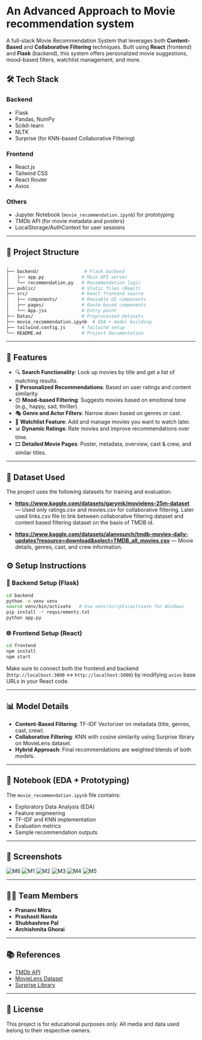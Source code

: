 # An Advanced Approach to Movie recommendation system

A full-stack Movie Recommendation System that leverages both **Content-Based** and **Collaborative Filtering** techniques. Built using **React** (frontend) and **Flask** (backend), this system offers personalized movie suggestions, mood-based filters, watchlist management, and more.

## 🛠️ Tech Stack

### Backend
- Flask
- Pandas, NumPy
- Scikit-learn
- NLTK
- Surprise (for KNN-based Collaborative Filtering)

### Frontend
- React.js
- Tailwind CSS
- React Router
- Axios

### Others
- Jupyter Notebook (`movie_recommendation.ipynb`) for prototyping
- TMDb API (for movie metadata and posters)
- LocalStorage/AuthContext for user sessions

---

## 📁 Project Structure

```bash
.
├── backend/                 # Flask backend
│   ├── app.py              # Main API server
│   └── recommendation.py   # Recommendation logic
├── public/                 # Static files (React)
├── src/                    # React frontend source
│   ├── components/         # Reusable UI components
│   ├── pages/              # Route-based components
│   └── App.jsx             # Entry point
├── Datas/                  # Preprocessed datasets
├── movie_recommendation.ipynb  # EDA + model building
├── tailwind.config.js      # Tailwind setup
└── README.md               # Project documentation
````

---

## 🚀 Features

* 🔍 **Search Functionality**: Look up movies by title and get a list of matching results.
* 🌟 **Personalized Recommendations**: Based on user ratings and content similarity.
* 😊 **Mood-based Filtering**: Suggests movies based on emotional tone (e.g., happy, sad, thriller).
* 🎭 **Genre and Actor Filters**: Narrow down based on genres or cast.
* 🛒 **Watchlist Feature**: Add and manage movies you want to watch later.
* 📊 **Dynamic Ratings**: Rate movies and improve recommendations over time.
* 🎞️ **Detailed Movie Pages**: Poster, metadata, overview, cast & crew, and similar titles.

---

## 📂 Dataset Used
The project uses the following datasets for training and evaluation:

* **https://www.kaggle.com/datasets/garymk/movielens-25m-dataset** — Used only ratings.csv and movies.csv for collaborative filtering. Later used links.csv file to link between collaborative filtering dataset and content based filtering dataset on the basis of TMDB id.

* **https://www.kaggle.com/datasets/alanvourch/tmdb-movies-daily-updates?resource=download&select=TMDB_all_movies.csv** — Movie details, genres, cast, and crew information.

## ⚙️ Setup Instructions

### 🔧 Backend Setup (Flask)

```bash
cd backend
python -m venv venv
source venv/bin/activate   # Use venv\Scripts\activate for Windows
pip install -r requirements.txt
python app.py
```

### 🌐 Frontend Setup (React)

```bash
cd frontend
npm install
npm start
```

Make sure to connect both the frontend and backend (`http://localhost:3000` ↔ `http://localhost:5000`) by modifying `axios` base URLs in your React code.

---

## 📊 Model Details

* **Content-Based Filtering**: TF-IDF Vectorizer on metadata (title, genres, cast, crew).
* **Collaborative Filtering**: KNN with cosine similarity using Surprise library on MovieLens dataset.
* **Hybrid Approach**: Final recommendations are weighted blends of both models.

---

## 📓 Notebook (EDA + Prototyping)

The `movie_recommendation.ipynb` file contains:

* Exploratory Data Analysis (EDA)
* Feature engineering
* TF-IDF and KNN implementation
* Evaluation metrics
* Sample recommendation outputs

---

## 📸 Screenshots

![M6](https://github.com/user-attachments/assets/ddbf379e-1fe0-4342-961c-3e4dfb0e9450)
![M1](https://github.com/user-attachments/assets/d9b67c2a-dd81-4637-928f-7b83a10975d8)
![M2](https://github.com/user-attachments/assets/d545c082-65ec-4279-aef7-e146823ddcdf)
![M3](https://github.com/user-attachments/assets/6b51a47c-ed8e-444c-b6a0-79e491628c96)
![M4](https://github.com/user-attachments/assets/b2dd2065-3def-41c0-b713-ff72b6f7c4e0)
![M5](https://github.com/user-attachments/assets/39eda73a-6de2-4e20-9654-a11c37d6513f)

---

## 👩‍💻 Team Members

* **Pranami Mitra**
* **Prashasti Nanda**
* **Shubhashree Pal**
* **Archishmita Ghorai**

---

## 📚 References

* [TMDb API](https://www.themoviedb.org/documentation/api)
* [MovieLens Dataset](https://grouplens.org/datasets/movielens/)
* [Surprise Library](https://surpriselib.com/)

---

## 📄 License

This project is for educational purposes only. All media and data used belong to their respective owners.
